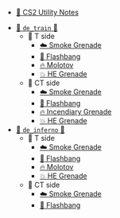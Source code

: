<!-- docs/_sidebar.md -->

* [📁 CS2 Utility Notes](/)
<!-- * [Guide](guide.md "The greatest guide in the world") -->
  * [📁 `de_train` 🚃](maps/de_train/)
    * 📁 T side
        * [:cloud: Smoke Grenade](maps/de_train/de_train%20T%20Smoke%20Grenade.md)
        * [:star2: Flashbang](maps/de_train/de_train%20T%20Flashbang.md)
        * [:fire: Molotov](maps/de_train/de_train%20T%20Molotov.md)
        * [:boom: HE Grenade](maps/de_train/de_train%20T%20HE%20Grenade.md)
    * 📁 CT side
        * [:cloud: Smoke Grenade](maps/de_train/de_train%20CT%20Smoke%20Grenade.md)
        * [:star2: Flashbang](maps/de_train/de_train%20CT%20Flashbang.md)
        * [:fire: Incendiary Grenade](maps/de_train/de_train%20CT%20Incendiary%20Grenade.md)
        * [:boom: HE Grenade](maps/de_train/de_train%20CT%20HE%20Grenade.md)
  * [📁 `de_inferno` 🍌](maps/de_inferno/)
    * 📁 T side
        * [:cloud: Smoke Grenade](maps/de_inferno/de_inferno%20T%20Smoke%20Grenade.md)
        * [:star2: Flashbang](maps/de_inferno/de_inferno%20T%20Flashbang.md)
        * [:fire: Molotov](maps/de_inferno/de_inferno%20T%20Molotov.md)
        * [:boom: HE Grenade](maps/de_inferno/de_inferno%20T%20HE%20Grenade.md)
    * 📁 CT side
        * [:cloud: Smoke Grenade](maps/de_inferno/de_inferno%20CT%20Smoke%20Grenade.md)
        * [:star2: Flashbang](maps/de_inferno/de_inferno%20CT%20Flashbang.md)
        <!-- * [:fire: Incendiary Grenade](maps/de_inferno/)
        * [:boom: HE Grenade](maps/de_inferno/de_train%20CT%20HE%20Grenade.md) -->